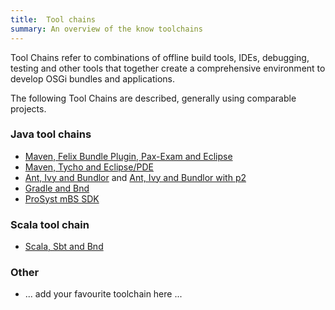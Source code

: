```yaml
---
title:	Tool chains
summary: An overview of the know toolchains
---
```


Tool Chains refer to combinations of offline build tools, IDEs,
debugging, testing and other tools that together create a comprehensive
environment to develop OSGi bundles and applications.

The following Tool Chains are described, generally using comparable
projects.

### Java tool chains

-   [Maven, Felix Bundle Plugin, Pax-Exam and Eclipse]
-   [Maven, Tycho and Eclipse/PDE]
-   [Ant, Ivy and Bundlor] and [Ant, Ivy and Bundlor with p2]
-   [Gradle and Bnd]
-   [ProSyst mBS SDK]

### Scala tool chain

-   [Scala, Sbt and Bnd]

### Other

-   ... add your favourite toolchain here ...

  [Maven, Felix Bundle Plugin, Pax-Exam and Eclipse]: maven-bnd.html
  [Maven, Tycho and Eclipse/PDE]: maven-tycho.html
  [Ant, Ivy and Bundlor]: ivy-bnd.html
  [Ant, Ivy and Bundlor with p2]: ivy-p2.html
  [Gradle and Bnd]: gradle-bndtools.html
  [ProSyst mBS SDK]: prosyst.html
  [Scala, Sbt and Bnd]: sbt-bnd.html
  